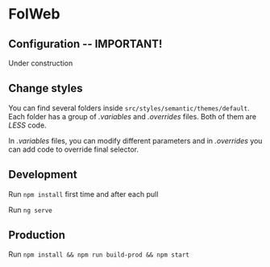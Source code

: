# FolWeb

## Configuration -- IMPORTANT!

Under construction

## Change styles

You can find several folders inside `src/styles/semantic/themes/default`. Each folder has a group of *.variables* and *.overrides* files. Both of them are _LESS_ code.

In *.variables* files, you can modify different parameters and in *.overrides* you can add code to override final selector.

## Development

Run `npm install` first time and after each pull

Run `ng serve`

## Production

Run `npm install && npm run build-prod && npm start`
